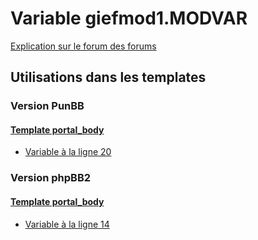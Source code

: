# Variable giefmod1.MODVAR
[Explication sur le forum des forums](http://forum.forumactif.com/t294113-listing-des-variables#giefmod1.MODVAR)

## Utilisations dans les templates

### Version PunBB

#### [Template portal_body](punbb/portal_body.md)
* [Variable à la ligne 20](../punbb/portal_body.tpl#L20)

### Version phpBB2

#### [Template portal_body](subsilver/portal_body.md)
* [Variable à la ligne 14](../subsilver/portal_body.tpl#L14)